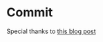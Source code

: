 # Commit

Special thanks to [this blog post](http://blog.simonstrom.xyz/elixir-a-simple-server-with-plug/)
